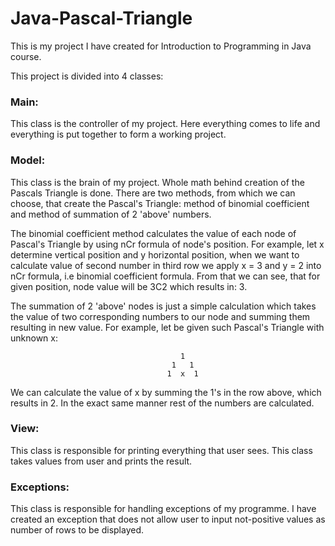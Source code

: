 # Java-Pascal-Triangle
This is my project I have created for Introduction to Programming in Java course. 

This project is divided into 4 classes:

### Main:
This class is the controller of my project. Here everything comes to life and everything is put together to form a working project. 

### Model:
This class is the brain of my project. Whole math behind creation of the Pascals Triangle is done. There are two methods, from which we can choose, that create the Pascal's Triangle: method of binomial coefficient and method of summation of 2 'above' numbers. 

The binomial coefficient method calculates the value of each node of Pascal's Triangle by using nCr formula of node's position. For example, let x determine vertical position and y horizontal position, when we want to calculate value of second number in third row we apply x = 3 and y = 2 into nCr formula, i.e binomial coefficient formula. From that we can see, that for given position, node value will be 3C2 which results in: 3. 

The summation of 2 'above' nodes is just a simple calculation which takes the value of two corresponding numbers to our node and summing them resulting in new value. For example, let be given such Pascal's Triangle with unknown x:

                                          1
                                        1   1
                                       1  x  1
                                       
We can calculate the value of x by summing the 1's in the row above, which results in 2. In the exact same manner rest of the numbers are calculated.

### View:
This class is responsible for printing everything that user sees. This class takes values from user and prints the result. 

### Exceptions:
This class is responsible for handling exceptions of my programme. I have created an exception that does not allow user to input not-positive values as number of rows to be displayed. 
